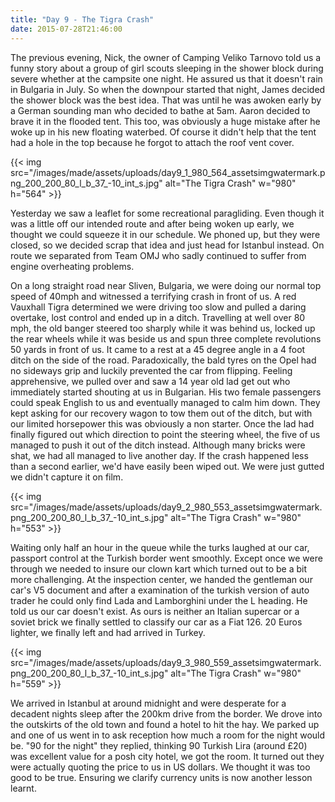 ```yaml
---
title: "Day 9 - The Tigra Crash"
date: 2015-07-28T21:46:00
---
```


The previous evening, Nick, the owner of Camping Veliko Tarnovo told us a funny story about a group of girl scouts sleeping in the shower block during severe whether at the campsite one night. He assured us that it doesn't rain in Bulgaria in July. So when the downpour started that night, James decided the shower block was the best idea. That was until he was awoken early by a German sounding man who decided to bathe at 5am. Aaron decided to brave it in the flooded tent. This too, was obviously a huge mistake after he woke up in his new floating waterbed. Of course it didn't help that the tent had a hole in the top because he forgot to attach the roof vent cover.

{{< img src="/images/made/assets/uploads/day9_1_980_564_assetsimgwatermark.png_200_200_80_l_b_37_-10_int_s.jpg" alt="The Tigra Crash" w="980" h="564" >}}

Yesterday we saw a leaflet for some recreational paragliding. Even though it was a little off our intended route and after being woken up early, we thought we could squeeze it in our schedule. We phoned up, but they were closed, so we decided scrap that idea and just head for Istanbul instead. On route we separated from Team OMJ who sadly continued to suffer from engine overheating problems.

On a long straight road near Sliven, Bulgaria, we were doing our normal top speed of 40mph and witnessed a terrifying crash in front of us. A red Vauxhall Tigra determined we were driving too slow and pulled a daring overtake, lost control and ended up in a ditch. Travelling at well over 80 mph, the old banger steered too sharply while it was behind us, locked up the rear wheels while it was beside us and spun three complete revolutions 50 yards in front of us. It came to a rest at a 45 degree angle in a 4 foot ditch on the side of the road. Paradoxically, the bald tyres on the Opel had no sideways grip and luckily prevented the car from flipping. Feeling apprehensive, we pulled over and saw a 14 year old lad get out who immediately started shouting at us in Bulgarian. His two female passengers could speak English to us and eventually managed to calm him down. They kept asking for our recovery wagon to tow them out of the ditch, but with our limited horsepower this was obviously a non starter. Once the lad had finally figured out which direction to point the steering wheel, the five of us managed to push it out of the ditch instead. Although many bricks were shat, we had all managed to live another day. If the crash happened less than a second earlier, we'd have easily been wiped out. We were just gutted we didn't capture it on film.

{{< img src="/images/made/assets/uploads/day9_2_980_553_assetsimgwatermark.png_200_200_80_l_b_37_-10_int_s.jpg" alt="The Tigra Crash" w="980" h="553" >}}

Waiting only half an hour in the queue while the turks laughed at our car, passport control at the Turkish border went smoothly. Except once we were through we needed to insure our clown kart which turned out to be a bit more challenging. At the inspection center, we handed the gentleman our car's V5 document and after a examination of the turkish version of auto trader he could only find Lada and Lamborghini under the L heading. He told us our car doesn't exist. As ours is neither an Italian supercar or a soviet brick we finally settled to classify our car as a Fiat 126. 20 Euros lighter, we finally left and had arrived in Turkey.

{{< img src="/images/made/assets/uploads/day9_3_980_559_assetsimgwatermark.png_200_200_80_l_b_37_-10_int_s.jpg" alt="The Tigra Crash" w="980" h="559" >}}

We arrived in Istanbul at around midnight and were desperate for a decadent nights sleep after the 200km drive from the border. We drove into the outskirts of the old town and found a hotel to hit the hay. We parked up and one of us went in to ask reception how much a room for the night would be. "90 for the night" they replied, thinking 90 Turkish Lira (around £20) was excellent value for a posh city hotel, we got the room. It turned out they were actually quoting the price to us in US dollars. We thought it was too good to be true. Ensuring we clarify currency units is now another lesson learnt.